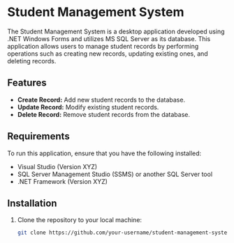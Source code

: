 # Student Management System

The Student Management System is a desktop application developed using .NET Windows Forms and utilizes MS SQL Server as its database. This application allows users to manage student records by performing operations such as creating new records, updating existing ones, and deleting records.



## Features

- **Create Record:** Add new student records to the database.
- **Update Record:** Modify existing student records.
- **Delete Record:** Remove student records from the database.

## Requirements

To run this application, ensure that you have the following installed:

- Visual Studio (Version XYZ)
- SQL Server Management Studio (SSMS) or another SQL Server tool
- .NET Framework (Version XYZ)

## Installation

1. Clone the repository to your local machine:

   ```bash
   git clone https://github.com/your-username/student-management-system.git
